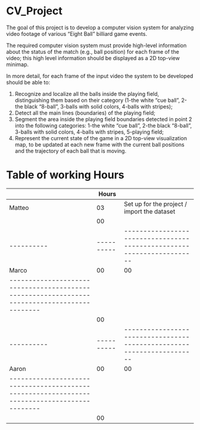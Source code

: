# CV_Project

The goal of this project is to develop a computer vision system for analyzing video footage of various “Eight Ball” billiard game events.

The required computer vision system must provide high-level information about the status of the match (e.g., ball position) for each frame of the video; this high level information should be displayed as a 2D top-view minimap.

In more detail, for each frame of the input video the system to be developed should be able to:
1. Recognize and localize all the balls inside the playing field, distinguishing them based on their category (1-the white “cue ball”, 2-the black “8-ball”, 3-balls with solid colors, 4-balls with stripes);
2. Detect all the main lines (boundaries) of the playing field;
3. Segment the area inside the playing field boundaries detected in point 2 into the following categories: 1-the white “cue ball”, 2-the black “8-ball”, 3-balls with solid colors, 4-balls with stripes, 5-playing field;
4. Represent the current state of the game in a 2D top-view visualization map, to be updated at each new frame with the current ball positions and the trajectory of each ball that is moving.

# Table of working Hours

|          |   Hours  |          |
|----------|----------|----------------------------------------------------------------------|
| Matteo   | 03       |    Set up for the project / import the dataset                       |
|          | 00       |                                                                      |
|----------|----------|----------------------------------------------------------------------|
| Marco    | 00       | 00                                                                   |
|--------------------------------------------------------------------------------------------|
|          | 00       |                                                                      |
|----------|----------|----------------------------------------------------------------------|
| Aaron    | 00       | 00                                                                   |
|--------------------------------------------------------------------------------------------|
|          | 00       |                                                                      |
